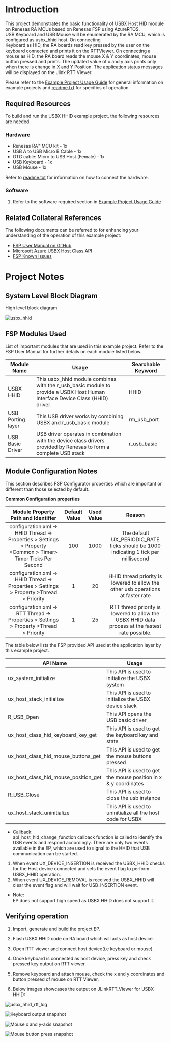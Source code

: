 # Introduction #

This project demonstrates the basic functionality of USBX Host HID module on Renesas RA MCUs based on Renesas FSP using AzureRTOS.    
USB Keyboard and USB Mouse will be enumerated by the RA MCU, which is configured as usbx_hhid host. On connecting      
Keyboard as HID, the RA boards read key pressed by the user on the keyboard connected and prints it on the RTTViewer.
On connecting a mouse as HID, the RA board reads the mouse X & Y coordinates, mouse button pressed and prints.
The updated value of x and y axis prints only when there is change in X and Y Position. 
The application status messages will be displayed on the Jlink RTT Viewer.


Please refer to the [Example Project Usage Guide](https://github.com/renesas/ra-fsp-examples/blob/master/example_projects/Example%20Project%20Usage%20Guide.pdf) 
for general information on example projects and [readme.txt](./readme.txt) for specifics of operation.

## Required Resources ## 
To build and run the USBX HHID example project, the following resources are needed.

### Hardware ###
* Renesas RA™ MCU kit - 1x
* USB A to USB Micro B Cable - 1x
* OTG cable: Micro to USB Host (Female) - 1x
* USB Keyboard - 1x
* USB Mouse    - 1x

Refer to [readme.txt](./readme.txt) for information on how to connect the hardware.

### Software ###
1. Refer to the software required section in [Example Project Usage Guide](https://github.com/renesas/ra-fsp-examples/blob/master/example_projects/Example%20Project%20Usage%20Guide.pdf)


## Related Collateral References ##
The following documents can be referred to for enhancing your understanding of 
the operation of this example project:
- [FSP User Manual on GitHub](https://renesas.github.io/fsp/)
- [Microsoft Azure USBX Host Class API ](https://docs.microsoft.com/en-us/azure/rtos/usbx/usbx-host-stack-5)
- [FSP Known Issues](https://github.com/renesas/fsp/issues)


# Project Notes #

## System Level Block Diagram ##
 High level block diagram
 
 
![usbx_hhid](images/Block_diagram.jpg "High Level Block Diagram")


## FSP Modules Used ##
List of important modules that are used in this example project. Refer to the FSP User Manual for further details on each module listed below.

| Module Name | Usage | Searchable Keyword  |
|-------------|-----------------------------------------------|-----------------------------------------------|
|USBX HHID | This usbx_hhid module combines with the r_usb_basic module to provide a USBX Host Human Interface Device Class (HHID) driver. | HHID|
|USB Porting layer | This USB driver works by combining USBX and r_usb_basic module |rm_usb_port|
|USB Basic Driver | USB driver operates in combination with the device class drivers provided by Renesas to form a complete USB stack|r_usb_basic|


## Module Configuration Notes ##
This section describes FSP Configurator properties which are important or different than those selected by default. 

**Common Configuration properties**

|   Module Property Path and Identifier   |   Default Value   |   Used Value   |   Reason   |
| :-------------------------------------: | :---------------: | :------------: | :--------: |
| configuration.xml -> HHID Thread -> Properties > Settings > Property >Common > Timer> Timer Ticks Per Second |100 | 1000 |The default UX_PERIODIC_RATE ticks should be 1000 indicating 1 tick per millisecond|
| configuration.xml -> HHID Thread -> Properties > Settings > Property >Thread > Priority| 1 | 20 |HHID thread priority is lowered to allow the other usb operations at faster rate|
| configuration.xml -> RTT Thread -> Properties > Settings > Property >Thread > Priority| 1 | 25 | RTT thread priority is lowered to allow the USBX HHID data process at the fastest rate possible.|


The table below lists the FSP provided API used at the application layer by this example project.

| API Name    | Usage                                                                          |
|-------------|--------------------------------------------------------------------------------|
|ux_system_initialize|This API is used to initialize the USBX system |
|ux_host_stack_initialize|This API is used to initialize the USBX device stack  |
|R_USB_Open|This API opens the USB basic driver |
|ux_host_class_hid_keyboard_key_get|This API is used to get the keyboard key and state  |
|ux_host_class_hid_mouse_buttons_get|This API is used to get the mouse buttons pressed  |
|ux_host_class_hid_mouse_position_get|This API is used to get the mouse position in x & y coordinates |
|R_USB_Close|This API is used to close the usb instance  |
|ux_host_stack_uninitialize|This API is used to uninitialize all the host code for USBX |


* Callback:  
apl_host_hid_change_function callback function is called to identify the USB events and respond accordingly. There are only two events available in the EP, which are used to signal to the HHID that USB communication can be started.
1. When event UX_DEVICE_INSERTION is received the USBX_HHID checks for the Host device connected and sets the event flag to perform USBX_HHID operation.
2. When event UX_DEVICE_REMOVAL is received the USBX_HHID will clear the event flag and will wait for USB_INSERTION event.

* Note:        
EP does not support high speed as USBX HHID does not support it.

## Verifying operation ##
1. Import, generate and build the project EP.
2. Flash USBX HHID code on RA board which will acts as host device.
3. Open RTT viewer and connect host device(i.e keyboard or mouse).
4. Once keyboard is connected as host device, press key and check pressed key output on RTT viewer.
5. Remove keyboard and attach mouse, check the x and y coordinates and button pressed of mouse on RTT Viewer.


1. Below images showcases the output on JLinkRTT_Viewer for USBX HHID:
 
 ![usbx_hhid_rtt_log](images/banner_info.jpg "RTT output")
 
 ![Keyboard output snapshot](images/keyboard_press_key.jpg "RTT output")

 ![Mouse x and y-axis snapshot](images/mouse_x,y_axis_data.jpg "RTT output")

 ![Mouse button press snapshot](images/mouse_button_rtt_log.jpg "RTT output")
